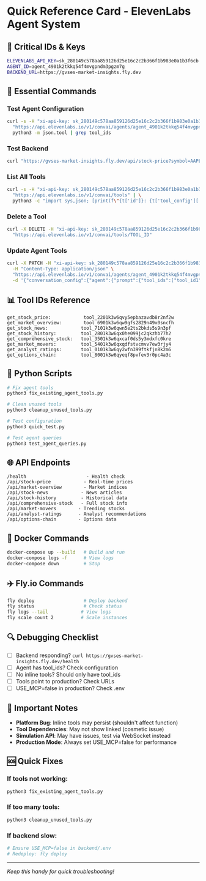 # Quick Reference Card - ElevenLabs Agent System

## 🔑 Critical IDs & Keys
```bash
ELEVENLABS_API_KEY=sk_280149c578aa859126d25e16c2c2b366f1b983e0a1b3f6cb
AGENT_ID=agent_4901k2tkkq54f4mvgpndm3pgzm7g
BACKEND_URL=https://gvses-market-insights.fly.dev
```

## 🚀 Essential Commands

### Test Agent Configuration
```bash
curl -s -H "xi-api-key: sk_280149c578aa859126d25e16c2c2b366f1b983e0a1b3f6cb" \
  "https://api.elevenlabs.io/v1/convai/agents/agent_4901k2tkkq54f4mvgpndm3pgzm7g" | \
  python3 -m json.tool | grep tool_ids
```

### Test Backend
```bash
curl "https://gvses-market-insights.fly.dev/api/stock-price?symbol=AAPL"
```

### List All Tools
```bash
curl -s -H "xi-api-key: sk_280149c578aa859126d25e16c2c2b366f1b983e0a1b3f6cb" \
  "https://api.elevenlabs.io/v1/convai/tools" | \
  python3 -c "import sys,json; [print(f\"{t['id']}: {t['tool_config']['name']}\") for t in json.load(sys.stdin)['tools']]"
```

### Delete a Tool
```bash
curl -X DELETE -H "xi-api-key: sk_280149c578aa859126d25e16c2c2b366f1b983e0a1b3f6cb" \
  "https://api.elevenlabs.io/v1/convai/tools/TOOL_ID"
```

### Update Agent Tools
```bash
curl -X PATCH -H "xi-api-key: sk_280149c578aa859126d25e16c2c2b366f1b983e0a1b3f6cb" \
  -H "Content-Type: application/json" \
  "https://api.elevenlabs.io/v1/convai/agents/agent_4901k2tkkq54f4mvgpndm3pgzm7g" \
  -d '{"conversation_config":{"agent":{"prompt":{"tool_ids":["tool_id1","tool_id2"]}}}}'
```

## 📊 Tool IDs Reference
```
get_stock_price:            tool_2201k3w6qvy5epbazavdb8r2nf2w
get_market_overview:        tool_6901k3w6qw9gfs2829n49x0sncfh
get_stock_news:            tool_7101k3w6qwn5e2ts2bkds5s9n3pf
get_stock_history:         tool_2801k3w6qx0he099jc2qkzhb77h2
get_comprehensive_stock:   tool_3501k3w6qxcaf0ds5y3mdxfc0kre
get_market_movers:         tool_5401k3w6qxqdfstvcmvv7ew3rjy4
get_analyst_ratings:       tool_0101k3w6qy2wfn399ftkfjn8k2m6
get_options_chain:         tool_8001k3w6qyeqf8pvfev3r0pc4a3c
```

## 🔧 Python Scripts
```bash
# Fix agent tools
python3 fix_existing_agent_tools.py

# Clean unused tools
python3 cleanup_unused_tools.py

# Test configuration
python3 quick_test.py

# Test agent queries
python3 test_agent_queries.py
```

## 🌐 API Endpoints
```
/health                      - Health check
/api/stock-price            - Real-time prices
/api/market-overview        - Market indices
/api/stock-news            - News articles
/api/stock-history         - Historical data
/api/comprehensive-stock   - Full stock info
/api/market-movers        - Trending stocks
/api/analyst-ratings      - Analyst recommendations
/api/options-chain        - Options data
```

## 🐳 Docker Commands
```bash
docker-compose up --build   # Build and run
docker-compose logs -f      # View logs
docker-compose down         # Stop
```

## ✈️ Fly.io Commands
```bash
fly deploy                  # Deploy backend
fly status                  # Check status
fly logs --tail            # View logs
fly scale count 2          # Scale instances
```

## 🔍 Debugging Checklist
- [ ] Backend responding? `curl https://gvses-market-insights.fly.dev/health`
- [ ] Agent has tool_ids? Check configuration
- [ ] No inline tools? Should only have tool_ids
- [ ] Tools point to production? Check URLs
- [ ] USE_MCP=false in production? Check .env

## 📝 Important Notes
- **Platform Bug**: Inline tools may persist (shouldn't affect function)
- **Tool Dependencies**: May not show linked (cosmetic issue)
- **Simulation API**: May have issues, test via WebSocket instead
- **Production Mode**: Always set USE_MCP=false for performance

## 🆘 Quick Fixes

### If tools not working:
```bash
python3 fix_existing_agent_tools.py
```

### If too many tools:
```bash
python3 cleanup_unused_tools.py
```

### If backend slow:
```bash
# Ensure USE_MCP=false in backend/.env
# Redeploy: fly deploy
```

---
*Keep this handy for quick troubleshooting!*